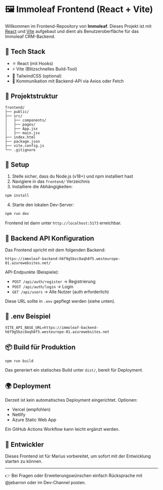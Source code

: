 
# 🖼️ Immoleaf Frontend (React + Vite)

Willkommen im Frontend-Repository von **Immoleaf**. Dieses Projekt ist mit [React](https://react.dev/) und [Vite](https://vitejs.dev/) aufgebaut und dient als Benutzeroberfläche für das Immoleaf CRM-Backend.

## 🚀 Tech Stack

- ⚛️ React (mit Hooks)
- ⚡ Vite (Blitzschnelles Build-Tool)
- 💅 TailwindCSS (optional)
- 🔗 Kommunikation mit Backend-API via Axios oder Fetch

## 📁 Projektstruktur

```
frontend/
├── public/
├── src/
│   ├── components/
│   ├── pages/
│   ├── App.jsx
│   ├── main.jsx
├── index.html
├── package.json
├── vite.config.js
└── .gitignore
```

## 🔧 Setup

1. Stelle sicher, dass du Node.js (v18+) und npm installiert hast
2. Navigiere in das `frontend/` Verzeichnis
3. Installiere die Abhängigkeiten:

```bash
npm install
```

4. Starte den lokalen Dev-Server:

```bash
npm run dev
```

Frontend ist dann unter `http://localhost:5173` erreichbar.

## 🔐 Backend API Konfiguration

Das Frontend spricht mit dem folgenden Backend:

```
https://immoleaf-backend-h6f9g5bzc8aqh8f5.westeurope-01.azurewebsites.net/
```

API-Endpunkte (Beispiele):

- `POST /api/auth/register` → Registrierung
- `POST /api/auth/login` → Login
- `GET /api/users` → Alle Nutzer (auth erforderlich)

Diese URL sollte in `.env` gepflegt werden (siehe unten).

## 📁 .env Beispiel

```
VITE_API_BASE_URL=https://immoleaf-backend-h6f9g5bzc8aqh8f5.westeurope-01.azurewebsites.net
```

## 📦 Build für Produktion

```bash
npm run build
```

Das generiert ein statisches Build unter `dist/`, bereit für Deployment.

## 🌍 Deployment

Derzeit ist kein automatisches Deployment eingerichtet. Optionen:

- Vercel (empfohlen)
- Netlify
- Azure Static Web App

Ein GitHub Actions Workflow kann leicht ergänzt werden.

## 👤 Entwickler

Dieses Frontend ist für Marius vorbereitet, um sofort mit der Entwicklung starten zu können.

---

👉 Bei Fragen oder Erweiterungswünschen einfach Rücksprache mit @jebarron oder im Dev-Channel posten.
